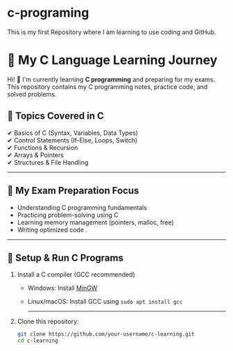 # c-programing
This is my first Repository where I am learning to use coding and GitHub.


# 🚀 My C Language Learning Journey  

Hi! 👋 I'm currently learning **C programming** and preparing for my exams. This repository contains my C programming notes, practice code, and solved problems.  

## 📌 **Topics Covered in C**  
✔ Basics of C (Syntax, Variables, Data Types)  
✔ Control Statements (If-Else, Loops, Switch)  
✔ Functions & Recursion  
✔ Arrays & Pointers  
✔ Structures & File Handling

---

## 🎯 **My Exam Preparation Focus**  
- Understanding C programming fundamentals  
- Practicing problem-solving using C  
- Learning memory management (pointers, malloc, free)  
- Writing optimized code .

--- 

## 🔧 **Setup & Run C Programs**  
1. Install a C compiler (GCC recommended)  
   - Windows: Install [MinGW](https://www.mingw-w64.org/)  
   - Linux/macOS: Install GCC using `sudo apt install gcc`
  
     ---
      
2. Clone this repository:  
   ```sh
   git clone https://github.com/your-username/c-learning.git
   cd c-learning
